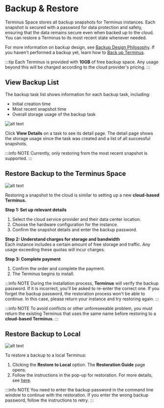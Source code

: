 # Backup & Restore

Terminus Space stores all backup snapshots for Terminus instances. Each snapshot is secured with a password for data protection and safety, ensuring that the data remains secure even when backed up to the cloud. You can restore a Terminus to its most recent state whenever needed.

For more information on backup design, see [Backup Design Philosophy](/overview/terminus/data.md#backup). If you haven't performed a backup yet, learn how to [Back up Terminus](../../how-to/terminus/settings/backup.md).

:::tip
Each Terminus is provided with **10GB** of free backup space. Any usage beyond this will be charged according to the cloud provider's pricing.
:::

## View Backup List

The backup task list shows information for each backup task, including:

- Initial creation time
- Most recent snapshot time
- Overall storage usage of the backup task

![alt text](/images/how-to/space/backup_list.jpg)

Click **View Details** on a task to see its detail page. The detail page shows the storage usage since the task was created and a list of all successful snapshots.

:::info NOTE
Currently, only restoring from the most recent snapshot is supported.
:::

## Restore Backup to the Terminus Space

![alt text](/images/how-to/space/restore_backup_to_the_terminus_space.jpg)

Restoring a snapshot to the cloud is similar to setting up a new **cloud-based Terminus.**

**Step 1: Set up relevant details**<br>
1. Select the cloud service provider and their data center location.
2. Choose the hardware configuration for the instance.
3. Confirm the snapshot details and enter the backup password.

**Step 2: Understand charges for storage and bandwidth**<br>
Each instance includes a certain amount of free storage and traffic. Any usage exceeding these quotas will incur charges.

**Step 3: Complete payment** <br>

1. Confirm the order and complete the payment.
2. The Terminus begins to install.

:::info NOTE
During the installation process, **Terminus**  will verify the backup password. If it is incorrect, you'll be asked to re-enter the correct one. If you forget the backup password, the restoration process won't be able to continue. In this case, please return your instance and try restoring again.
:::

:::info NOTE
To avoid conflicts or other unforeseeable problem, you must return the existing Terminus that uses the same name before restoring to a **cloud-based Terminus**.
:::

## Restore Backup to Local

![alt text](/images/how-to/space/restore_backup_to_local.jpg)

To restore a backup to a local Terminus:

1. Clicking the **Restore to Local** option. The **Restoration Guide** page opens.
2. Follow the instructions in the pop-up for restoration. For more details, see [here](../../developer/develop/advanced/cli.md#restore-terminus-from-a-backup-snapshot-locally).

:::info NOTE
You need to enter the backup password in the command line window to continue with the restoration. If you enter the wrong backup password, follow the instructions to retry.
:::